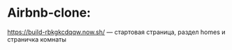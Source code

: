 # Airbnb-clone:
https://build-rbkgkcdqqw.now.sh/ — cтартовая страница, раздел homes и страничка комнаты
